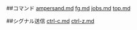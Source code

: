 ##コマンド
[ampersand.md](./ampersand.md)
[fg.md](./fg.md)
[jobs.md](./jobs.md)
[top.md](./top.md)

##シグナル送信
[ctrl-c.md](./ctrl-c.md) 
[ctrl-z.md](./ctrl-z.md) 
